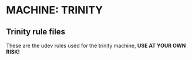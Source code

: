 # MACHINE: TRINITY

## Trinity rule files

These are the udev rules used for the trinity machine, **USE AT YOUR OWN RISK!**
